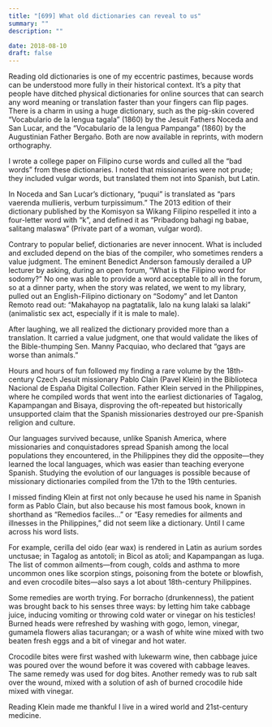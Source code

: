 ```yaml
---
title: "[699] What old dictionaries can reveal to us"
summary: ""
description: ""

date: 2018-08-10
draft: false
---
```


Reading old dictionaries is one of my eccentric pastimes, because words can be understood more fully in their historical context. It’s a pity that people have ditched physical dictionaries for online sources that can search any word meaning or translation faster than your fingers can flip pages. There is a charm in using a huge dictionary, such as the pig-skin covered “Vocabulario de la lengua tagala” (1860) by the Jesuit Fathers Noceda and San Lucar, and the “Vocabulario de la lengua Pampanga” (1860) by the Augustinian Father Bergaño. Both are now available in reprints, with modern orthography.

I wrote a college paper on Filipino curse words and culled all the “bad words” from these dictionaries. I noted that missionaries were not prude; they included vulgar words, but translated them not into Spanish, but Latin.

In Noceda and San Lucar’s dictionary, “puqui” is translated as “pars vaerenda mullieris, verbum turpissimum.” The 2013 edition of their dictionary published by the Komisyon sa Wikang Filipino respelled it into a four-letter word with “k”, and defined it as “Pribadong bahagi ng babae, salitang malaswa” (Private part of a woman, vulgar word).

Contrary to popular belief, dictionaries are never innocent. What is included and excluded depend on the bias of the compiler, who sometimes renders a value judgment. The eminent Benedict Anderson famously derailed a UP lecturer by asking, during an open forum, “What is the Filipino word for sodomy?” No one was able to provide a word acceptable to all in the forum, so at a dinner party, when the story was related, we went to my library, pulled out an English-Filipino dictionary on “Sodomy” and let Danton Remoto read out: “Makahayop na pagtatalik, lalo na kung lalaki sa lalaki” (animalistic sex act, especially if it is male to male).

After laughing, we all realized the dictionary provided more than a translation. It carried a value judgment, one that would validate the likes of the Bible-thumping Sen. Manny Pacquiao, who declared that “gays are worse than animals.”

Hours and hours of fun followed my finding a rare volume by the 18th-century Czech Jesuit missionary Pablo Clain (Pavel Klein) in the Biblioteca Nacional de España Digital Collection. Father Klein served in the Philippines, where he compiled words that went into the earliest dictionaries of Tagalog, Kapampangan and Bisaya, disproving the oft-repeated but historically unsupported claim that the Spanish missionaries destroyed our pre-Spanish religion and culture.

Our languages survived because, unlike Spanish America, where missionaries and conquistadores spread Spanish among the local populations they encountered, in the Philippines they did the opposite—they learned the local languages, which was easier than teaching everyone Spanish. Studying the evolution of our languages is possible because of missionary dictionaries compiled from the 17th to the 19th centuries.

I missed finding Klein at first not only because he used his name in Spanish form as Pablo Clain, but also because his most famous book, known in shorthand as “Remedios faciles…” or “Easy remedies for ailments and illnesses in the Philippines,” did not seem like a dictionary. Until I came across his word lists.

For example, cerilla del oido (ear wax) is rendered in Latin as aurium sordes unctusae;  in Tagalog as antotoli; in Bicol as  atoli; and Kapampangan as luga. The list of common ailments—from cough, colds and asthma to more uncommon ones like scorpion stings, poisoning from the botete or blowfish, and even crocodile bites—also says a lot about 18th-century Philippines.

Some remedies are worth trying. For borracho (drunkenness), the patient was brought back to his senses three ways: by letting him take cabbage juice, inducing vomiting or throwing cold water or vinegar on his testicles! Burned heads were refreshed by washing with gogo, lemon, vinegar, gumamela flowers alias tacurangan; or a wash of white wine mixed with two beaten fresh eggs and a bit of vinegar and hot water.

Crocodile bites were first washed with lukewarm wine, then cabbage juice was poured over the wound before it was covered with cabbage leaves. The same remedy was used for dog bites. Another remedy was to rub salt over the wound, mixed with a solution of ash of burned crocodile hide mixed with vinegar.

Reading Klein made me thankful I live in a wired world and 21st-century medicine.
